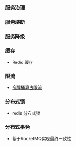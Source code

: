 ###  服务治理



### 服务熔断



### 服务降级



### 缓存

- Redis 缓存

### 限流

- [令牌桶算法限流](https://www.cnblogs.com/cjsblog/p/9379516.html) 


### 分布式锁

- redis 分布式锁

### 分布式事务

- 基于RocketMQ实现最终一致性



